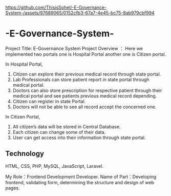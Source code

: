 https://github.com/ThisisSohel/-E-Governance-System-/assets/97689065/0152cfb3-67a7-4e45-bc75-8ab979cbf994
# -E-Governance-System-

Project Title: E-Governance System
Project Overview ： Here we implemented two 
portals one is Hospital Portal another one is Citizen 
portal. 

In Hospital Portal,
1. Citizen can explore their previous medical 
record through state portal.
2. Lab Professionals can store patient report 
in state portal through medical portal.
3. Doctors can also store prescription for 
respective patient through their medical 
portal and see patients previous medical 
record depending.
4. Citizen can register in state Portal.
5. Doctors will not be able to see all record 
accept the concerned one.

In Citizen Portal,
1. All citizen’s data will be stored in Central 
Database.
2. Each citizen can change some of their 
data.
3. User can get access into their information 
through state portal.

Technology
----------
HTML, CSS, PHP, 
MySQL, 
JavaScript, 
Laravel.

My Role：Frontend 
Development Developer.
Name of Part：Developing 
frontend, validating form, 
determining the structure 
and design of web pages.
